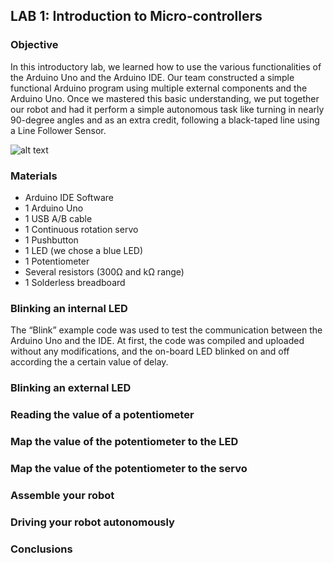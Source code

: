 ## LAB 1: Introduction to Micro-controllers

### Objective
In this introductory lab, we learned how to use the various functionalities of the Arduino Uno and the Arduino IDE. Our team constructed a simple functional Arduino program using multiple external components and the Arduino Uno. Once we mastered this basic understanding, we put together our robot and had it perform a simple autonomous task like turning in nearly 90-degree angles and as an
extra credit, following a black-taped line using a Line Follower
Sensor.

![alt text](pictures/materials.png)

### Materials
  * Arduino IDE Software
  * 1 Arduino Uno
  * 1 USB A/B cable
  * 1 Continuous rotation servo
  * 1 Pushbutton
  * 1 LED (we chose a blue LED)
  * 1 Potentiometer
  * Several resistors (300Ω and kΩ range)
  * 1 Solderless breadboard

### Blinking an internal LED
The “Blink” example code was used to test the communication between the Arduino Uno and the IDE. At first, the code was compiled and uploaded without any modifications, and the on-board LED blinked on and off according the a certain value of delay.

### Blinking an external LED

### Reading the value of a potentiometer

### Map the value of the potentiometer to the LED

### Map the value of the potentiometer to the servo

### Assemble your robot

### Driving your robot autonomously

### Conclusions

